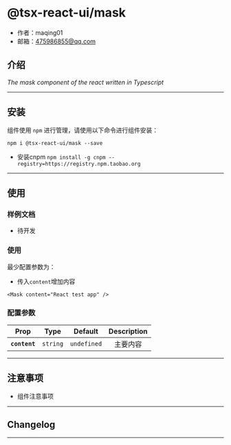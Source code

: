 # @tsx-react-ui/mask

* 作者：maqing01
* 邮箱：475986855@qq.com

## 介绍

_The mask component of the react written in Typescript_

---

## 安装

组件使用 `npm` 进行管理，请使用以下命令进行组件安装：

```
npm i @tsx-react-ui/mask --save
```

- 安装cnpm `npm install -g cnpm --registry=https://registry.npm.taobao.org`


---

## 使用

### 样例文档

- 待开发

### 使用
最少配置参数为：
- 传入`content`增加内容

```
<Mask content="React test app" />

```
### 配置参数

| Prop | Type | Default | Description |
| ---- |:----:|:-------:| :----------:|
| **`content`** | `string` | `undefined` | 主要内容 |

---

## 注意事项

- 组件注意事项

---

## Changelog

---
